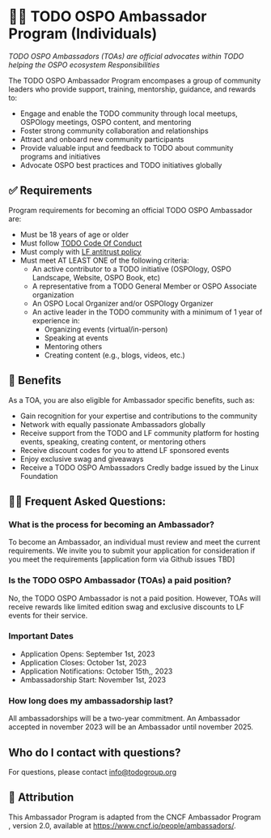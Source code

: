 # 👩‍🏫 TODO OSPO Ambassador Program (Individuals)
*TODO OSPO Ambassadors (TOAs) are official advocates within TODO helping the OSPO ecosystem
Responsibilities*

The TODO OSPO Ambassador Program encompases a group of community leaders who provide support, training, mentorship, guidance, and rewards to:

* Engage and enable the TODO community through local meetups, OSPOlogy meetings, OSPO content, and mentoring
* Foster strong community collaboration and relationships
* Attract and onboard new community participants
* Provide valuable input and feedback to TODO about community programs and initiatives
* Advocate OSPO best practices and TODO initiatives globally

## ✅ Requirements
Program requirements for becoming an official TODO OSPO Ambassador are:
* Must be 18 years of age or older
* Must follow [TODO Code Of Conduct](https://todogroup.org/code-of-conduct/)
* Must comply with [LF antitrust policy](https://www.linuxfoundation.org/legal/antitrust-policy)
* Must meet AT LEAST ONE of the following criteria:
  * An active contributor to a TODO initiative (OSPOlogy, OSPO Landscape, Website, OSPO Book, etc)
  * A representative from a TODO General Member or OSPO Associate organization
  * An OSPO Local Organizer and/or OSPOlogy Organizer
  * An active leader in the TODO community with a minimum of 1 year of experience in:
    * Organizing events (virtual/in-person)
    * Speaking at events
    * Mentoring others 
    * Creating content (e.g., blogs, videos, etc.)
    
## 🚀 Benefits

As a TOA, you are also eligible for Ambassador specific benefits, such as:
* Gain recognition for your expertise and contributions to the community
* Network with equally passionate Ambassadors globally
* Receive support from the TODO and LF community platform for hosting events, speaking, creating content, or mentoring others
* Receive discount codes for you to attend LF sponsored events
* Enjoy exclusive swag and giveaways
* Receive a TODO OSPO Ambassadors Credly badge issued by the Linux Foundation

## 🙋‍♀️ Frequent Asked Questions:
### What is the process for becoming an Ambassador?
To become an Ambassador, an individual must review and meet the current requirements. We invite you to submit your application for consideration if you meet the requirements 
[application form via Github issues TBD]
### Is the TODO OSPO Ambassador (TOAs) a paid position?
No, the TODO OSPO Ambassador is not a paid position. However, TOAs will receive rewards like limited edition swag and exclusive discounts to LF events for their service.
### Important Dates

* Application Opens: September 1st, 2023
* Application Closes: October 1st, 2023
* Application Notifications: October 15th,, 2023
* Ambassadorship Start: November 1st, 2023

### How long does my ambassadorship last?
All ambassadorships will be a two-year commitment. An Ambassador accepted in november 2023 will be an Ambassador until november 2025.

## Who do I contact with questions?
For questions, please contact info@todogroup.org


## 💚 Attribution

This Ambassador Program is adapted from the CNCF Ambassador Program , version 2.0, available at https://www.cncf.io/people/ambassadors/.
